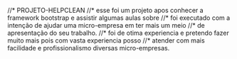 //* PROJETO-HELPCLEAN
//* esse foi um projeto apos conhecer a framework bootstrap e assistir algumas aulas sobre
//* foi executado com a intenção de ajudar uma micro-empresa em ter mais um meio 
//* de apresentação do seu trabalho.
//* foi de otima experiencia e pretendo fazer muito mais pois com vasta experiencia posso 
//* atender com mais facilidade e profissionalismo diversas micro-empresas.
